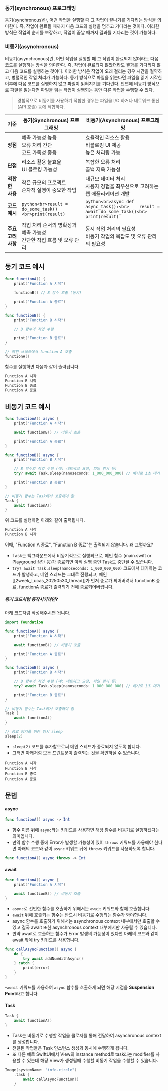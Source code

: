 ### 동기(synchronous) 프로그래밍
동기(synchronous)란, 어떤 작업을 실행할 때 그 작업이 끝나기를 기다리는 방식을 의미한다. 즉, 작업이 완료될 때까지 다음 코드의 실행을 멈추고 기다리는 것이다. 이러한 방식은 작업의 순서를 보장하고, 작업이 끝날 때까지 결과를 기다리는 것이 가능하다.
### 비동기(asynchronous)
비동기(asynchronous)란, 어떤 작업을 실행할 때 그 작업이 완료되지 않더라도 다음 코드를 실행하는 방식을 의미한다. 즉, 작업이 완료되지 않았더라도 결과를 기다리지 않고 다음 코드를 실행하는 것이다. 이러한 방식은 작업이 오래 걸리는 경우 시간을 절약하고, 병렬적인 작업 처리가 가능하다. 동기 방식으로 파일을 읽는다면 파일을 읽기 시작한 이후에 다음 코드를 실행하지 않고 파일이 읽혀지기를 기다린다. 반면에 비동기 방식으로 파일을 읽는다면 파일을 읽는 작업이 실행되는 동안 다른 작업을 수행할 수 있다.

> 경험적으로 비동기를 사용하기 적합한 경우는 파일을 I/O 하거나 네트워크 통신(API 호출) 등에 적합하다.

| 기준 | 동기(Synchronous) 프로그래밍 | 비동기(Asynchronous) 프로그래밍 |
|------|-------------------------------|----------------------------------|
| **장점** | 예측 가능성 높음<br>오류 처리 간단<br>코드 가독성 좋음 | 효율적인 리소스 활용<br>비블로킹 UI 제공<br>높은 처리량 가능 |
| **단점** | 리소스 활용 불효율<br>UI 블로킹 가능성 | 복잡한 오류 처리<br>콜백 지옥 가능성 |
| **적합한 사용** | 작은 규모의 프로젝트<br>순차적 실행이 중요한 작업 | 대규모 데이터 처리<br>사용자 경험을 최우선으로 고려하는 웹 애플리케이션 개발 |
| **코드 예시** | ```python<br>result = do_some_task()<br>print(result)``` | ```python<br>async def async_task():<br>    result = await do_some_task()<br>    print(result)``` |
| **주요 고려 사항** | 작업 처리 순서의 명확성과 예측 가능성<br>간단한 작업 흐름 및 오류 관리 | 동시 작업 처리의 필요성<br>비동기 작업의 복잡도 및 오류 관리의 필요성 |


## 동기 코드 예시
```swift
func functionA() {
    print("Function A 시작")

    functionB() // B 함수 호출 (동기)

    print("Function A 종료")
}

func functionB() {
    print("Function B 시작")

    // B 함수의 작업 수행

    print("Function B 종료")
}

// 메인 스레드에서 function A 호출
functionA()
```

함수를 실행하면 다음과 같이 출력됩니다.
```swift
Function A 시작
Function B 시작
Function B 종료
Function A 종료
```

## 비동기 코드 예시
```swift
func functionA() async {
    print("Function A 시작")

    await functionB() // 비동기 호출

    print("Function A 종료")
}

func functionB() async {
    print("Function B 시작")

    // B 함수의 작업 수행 (예: 네트워크 요청, 파일 읽기 등)
    try? await Task.sleep(nanoseconds: 1_000_000_000) // 예시로 1초 대기

    print("Function B 종료")
}

// 비동기 함수는 Task에서 호출해야 함
Task {
    await functionA()
}
```

위 코드를 실행하면 아래와 같이 출력됩니다.
```swift
Function A 시작
Function B 시작
```

이때, "Function A 종료", "Function B 종료"는 출력되지 않습니다. 왜 그럴까요?

- Task는 백그라운드에서 비동기적으로 실행되므로, 메인 함수 (main.swift or Playground 상단 등)가 종료되면 아직 실행 중인 Task도 중단될 수 있습니다.
- `try? await Task.sleep(nanoseconds: 1_000_000_000)` 코드에서 대기하는 코드가 발생하고, 메인 스레드는 그대로 진행되고, 메인 [[2week_Lucas_20250530_thread]]가 먼저 종료가 되어버려서 functionB 종료, functionA 종료가 출력되기 전에 종료되어버립니다.

##### 동기 코드처럼 동작시키려면?
아래 코드처럼 작성해주시면 됩니다.
```swift
import Foundation

func functionA() async {
    print("Function A 시작")

    await functionB() // 비동기 호출

    print("Function A 종료")
}

func functionB() async {
    print("Function B 시작")

    // B 함수의 작업 수행 (예: 네트워크 요청, 파일 읽기 등)
    try? await Task.sleep(nanoseconds: 1_000_000_000) // 예시로 1초 대기

    print("Function B 종료")
}

// 비동기 함수는 Task에서 호출해야 함
Task {
    await functionA()
}

// 종료 방지를 위한 임시 sleep
sleep(2)
```
- `sleep(2)` 코드를 추가함으로써 메인 스레드가 종료되지 않도록 합니다.
- 그러면 아래처럼 모든 프린트문이 출력되는 것을 확인하실 수 있습니다.
```
Function A 시작
Function B 시작
Function B 종료
Function A 종료
```

## 문법
#### async
```swift
func functionA() async -> Int
```

- 함수 이름 뒤에 `async`라는 키워드를 사용하면 해당 함수를 비동기로 실행하겠다는 의미입니다.
- 만약 함수 수행 중에 Error가 발생할 가능성이 있어 `throws` 키워드를 사용해야 한다면 아래의 코드와 같이 `async` 키워드 뒤에 `throws` 키워드를 사용하도록 합니다.

```swift
func functionA() async throws -> Int
```

#### await
```swift
func functionA() async {
    print("Function A 시작")

    await functionB() // 비동기 호출
}
```

- `async`로 선언한 함수를 호출하기 위해서는 `await` 키워드와 함께 호출합니다.
- `await` 뒤에 호출되는 함수는 반드시 비동기로 수행되는 함수가 와야합니다.
- async 함수를 호출하기 위해서는 asynchronous context 내부에서만 호출할 수 있고 결국 await 또한 asynchronous context 내부에서만 사용될 수 있습니다.
- 만약 await로 호출하는 함수가 Error 발생의 가능성이 있다면 아래의 코드와 같이 await 앞에 try 키워드를 사용합니다.

```swift
func callAsyncFunction() async {
	do {
		try await addNumWithAsync()
	} catch {
		print(error)
	}
}
```

-`await` 키워드를 사용하여 `async` 함수를 호출하게 되면 해당 지점을 **Suspension Point**라고 합니다.

#### Task
```swift
Task {
    await functionA()
}
```
- Task는 비동기로 수행할 작업을 클로저를 통해 전달하여 asynchronous context를 생성합니다.
- 전달된 작업들은 Task 인스턴스 생성과 동시에 수행하게 됩니다.
- 또 다른 예로 SwiftUI에서 View의 instance method로 task라는 modifier를 사용할 수 있는데 해당 View가 생성될때 수행할 비동기 작업을 수행할 수 있습니다.

```swift
Image(systemName: "info.circle")
	.task {
    	await callAsyncFunction()
    }
```